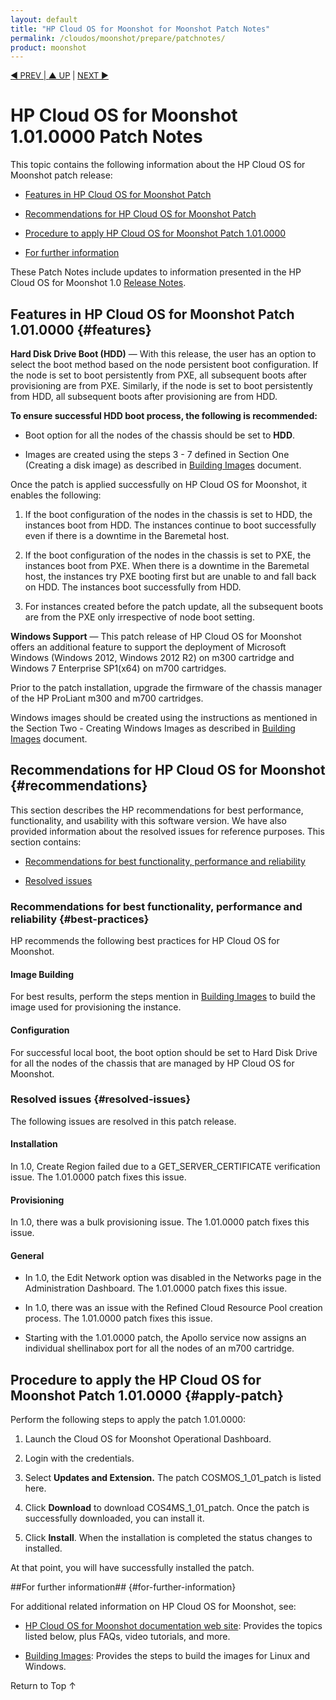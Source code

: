 ```yaml
---
layout: default
title: "HP Cloud OS for Moonshot for Moonshot Patch Notes"
permalink: /cloudos/moonshot/prepare/patchnotes/
product: moonshot
---
```



<script>

function PageRefresh {
onLoad="window.refresh"
}

PageRefresh();

</script>

<!-- As of 4/18/2014, the team decided to not ship a 1.01.0000 patch. Instead we'll ship a full release, probably 1.10. 
This topic is not linked from a visible page but material from it probably will be moved to the Release Notes. --> 

<p style="font-size: small;"> <a href="/cloudos/moonshot/prepare/">&#9664; PREV | <a href="/cloudos/moonshot/prepare/">&#9650; UP</a> | <a href="/cloudos/moonshot/prepare/releasenotes/">NEXT &#9654;</a> </p>

# HP Cloud OS for Moonshot 1.01.0000 Patch Notes 

This topic contains the following information about the HP Cloud OS for Moonshot patch release:

* [Features in HP Cloud OS for Moonshot Patch](#features)

* [Recommendations for HP Cloud OS for Moonshot Patch](#recommendations)

* [Procedure to apply HP Cloud OS for Moonshot Patch 1.01.0000](#apply-patch)

* [For further information](#for-further-information)

These Patch Notes include updates to information presented in the HP Cloud OS for Moonshot 1.0 [Release Notes](/cloudos/moonshot/prepare/releasenotes).

## Features in HP Cloud OS for Moonshot Patch 1.01.0000 {#features}


**Hard Disk Drive Boot (HDD)** &mdash; With this release, the user has an option to select the boot method based on the node persistent boot configuration. If the node is set to boot persistently from PXE, all subsequent boots after provisioning are from PXE. Similarly, if the node is set to boot persistently from HDD, all subsequent boots after provisioning are from HDD.    

**To ensure successful HDD boot process, the following is recommended:**

* Boot option for all the nodes of the chassis should be set to **HDD**. 

* Images are created using the steps 3 - 7 defined in Section One (Creating a disk image) as described in [Building Images](/cloudos/moonshot/manage/image-builder/) document.

Once the patch is applied successfully on HP Cloud OS for Moonshot, it enables the following:

1. If the boot configuration of the nodes in the chassis is set to HDD, the instances boot from HDD. The instances continue to boot successfully even if there is a downtime in the Baremetal host.

2. If the boot configuration of the nodes in the chassis is set to PXE, the instances boot from PXE. When there is a downtime in the Baremetal host, the instances try PXE booting first but are unable to and fall back on HDD. The instances boot successfully from HDD.

3. For instances created before the patch update, all the subsequent boots are from the PXE only irrespective of node boot setting.


**Windows Support** &mdash; This patch release of HP Cloud OS for Moonshot offers an additional feature to support the deployment of Microsoft Windows (Windows 2012, Windows 2012 R2) on m300 cartridge and Windows 7 Enterprise SP1(x64) on m700 cartridges.<br> 

Prior to the patch installation, upgrade the firmware of the chassis manager of the HP ProLiant m300 and m700 cartridges.

Windows images should be created using the instructions as mentioned in the Section Two - Creating Windows Images as described in [Building Images](/cloudos/moonshot/manage/image-builder/) document.


## Recommendations for HP Cloud OS for Moonshot {#recommendations}

This section describes the HP recommendations for best performance, functionality, and usability with this software version. 
We have also provided information about the resolved issues for reference purposes. This section contains:

* [Recommendations for best functionality, performance and reliability](#best-practices)
 
* [Resolved issues](#resolved-issues) 

### Recommendations for best functionality, performance and reliability {#best-practices} 

HP recommends the following best practices for HP Cloud OS for Moonshot.

#### Image Building

For best results, perform the steps mention in [Building Images](/cloudos/moonshot/manage/image-builder/) to build the image used for provisioning the instance.

#### Configuration

For successful local boot, the boot option should be set to Hard Disk Drive for all the nodes of the chassis that are managed by HP Cloud OS for Moonshot.
 
### Resolved issues {#resolved-issues}

The following issues are resolved in this patch release.

#### Installation

In 1.0, Create Region failed due to a GET_SERVER_CERTIFICATE verification issue. The 1.01.0000 patch fixes this issue.

#### Provisioning

In 1.0, there was a bulk provisioning issue.  The 1.01.0000 patch fixes this issue.

#### General

* In 1.0, the Edit Network option was disabled in the Networks page in the Administration Dashboard. The 1.01.0000 patch fixes this issue.

* In 1.0, there was an issue with the Refined Cloud Resource Pool creation process. The 1.01.0000 patch fixes this issue.

* Starting with the 1.01.0000 patch, the Apollo service now assigns an individual shellinabox port for all the nodes of an m700 cartridge. 


## Procedure to apply the HP Cloud OS for Moonshot Patch 1.01.0000 {#apply-patch}

Perform the following steps to apply the patch 1.01.0000:

1. Launch the Cloud OS for Moonshot Operational Dashboard.  

2. Login with the credentials. 

3. Select  **Updates and Extension.**  The patch COSMOS_1_01_patch is listed here.

4. Click **Download** to download COS4MS_1_01_patch. Once the patch is successfully downloaded, you can install it.

5. Click **Install**.  When the installation is completed the status changes to installed.

At that point, you will have successfully installed the patch.


##For further information## {#for-further-information}

For additional related information on HP Cloud OS for Moonshot, see:

* [HP Cloud OS for Moonshot documentation web site](/cloudos/moonshot/): Provides the topics listed below, plus FAQs, video tutorials, and more.

* [Building Images](/cloudos/moonshot/manage/image-builder/): Provides the steps to build the images for Linux and Windows.

<a href="#top" style="padding:14px 0px 14px 0px; text-decoration: none;"> Return to Top &#8593; </a>

